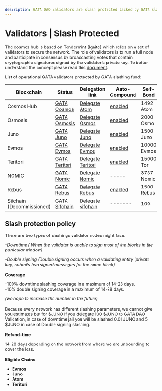 ```yaml
---
description: GATA DAO validators are slash protected backed by GATA slashing fund
---
```


# Validators | Slash Protected

The cosmos hub is based on Tendermint (Ignite) which relies on a set of validators to secure the network. The role of validators is to run a full node and participate in consensus by broadcasting votes that contain cryptographic signatures signed by the validator’s private key. To better understand the concept please read this [document](https://medium.com/the-cosmos-guardian/proof-of-stake-on-cosmos-network-explained-to-my-dog-f7367297e5ae).

List of operational GATA validators protected by GATA slashing fund:

| Blockchain                 | Status                                                                                                         | Delegation link                                                                                                                                              | Auto-Compound                                                                                       | Self-Bond   | Commission |
| -------------------------- | -------------------------------------------------------------------------------------------------------------- | ------------------------------------------------------------------------------------------------------------------------------------------------------------ | --------------------------------------------------------------------------------------------------- | ----------- | ---------- |
| Cosmos Hub                 | [GATA Cosmos](https://www.mintscan.io/cosmos/validators/cosmosvaloper10unx6s0cdqntvrumd5hs07rgd5ytcztqh8etw6)  | [Delegate Atom](https://wallet.keplr.app/chains/cosmos-hub)                                                                                                  | [enabled](https://restake.app/cosmoshub/cosmosvaloper10unx6s0cdqntvrumd5hs07rgd5ytcztqh8etw6)       | 1492 Atom   | 3%         |
| Osmosis                    | [GATA Osmosis](https://www.mintscan.io/osmosis/validators/osmovaloper1d5ada26tcd24wltfakqkkdu3656k6n4chnyz8h)  | [Delegate Osmos](https://wallet.keplr.app/chains/osmosis)                                                                                                    | [enabled](https://restake.app/osmosis/osmovaloper1d5ada26tcd24wltfakqkkdu3656k6n4chnyz8h)           | 2000 Osmo   | 5%         |
| Juno                       | [GATA Juno](https://www.mintscan.io/evmos/validators/evmosvaloper1w9m6p7ctu4gkdsr8plle997h25rzsa96xlzfat)      | [Delegate Juno](https://wallet.keplr.app/#/juno/stake?tab=inactive-validators\&modal=stake\&validator=junovaloper1yeaw3dv6jk3hr290l2tsew7rr2vjykynme37s2)    | [enabled](https://restake.app/juno/junovaloper1yeaw3dv6jk3hr290l2tsew7rr2vjykynme37s2)              | 1500 Juno   | 5%         |
| Evmos                      | [GATA Evmos](https://www.mintscan.io/evmos/validators/evmosvaloper1w9m6p7ctu4gkdsr8plle997h25rzsa96xlzfat)     | [Delegate Evmos](https://wallet.keplr.app/#/evmos/stake?modal=stake\&chainId=evmos\_9001-2\&validator=evmosvaloper1w9m6p7ctu4gkdsr8plle997h25rzsa96xlzfat)   | [enabled](https://restake.app/evmos/evmosvaloper1w9m6p7ctu4gkdsr8plle997h25rzsa96xlzfat)            | 10000 Evmos | 5%         |
| Teritori                   | [GATA Teritori](https://teritori.explorers.guru/validator/torivaloper1dyduggaqthztgm8tnk59flkeu3l3qvpzhhd6hn)  | [Delegate Teritori ](https://explorer.teritori.com/teritori/staking)                                                                                         | [enabled](https://restake.app/teritori/torivaloper1dyduggaqthztgm8tnk59flkeu3l3qvpzhhd6hn/delegate) | 15000 Tori  | 5%         |
| NOMIC                      | [GATA Nomic](https://app.nomic.io/)                                                                            | [Delegate Nomic](https://app.nomic.io/)                                                                                                                      | -----                                                                                               | 3737 Nomic  | 3%         |
| Rebus                      | [GATA Rebus](https://rebus.explorers.guru/validator/rebusvaloper1v9z8pjfgjvuj4ar97h692scm88mvwks5plmvvq)       | [Delegate Rebus](https://app.rebuschain.com/staking)                                                                                                         | [enabled](https://restake.app/rebus/rebusvaloper1v9z8pjfgjvuj4ar97h692scm88mvwks5plmvvq/delegate)   | 1500 Rebus  | 5%         |
| Sifchain (Decommissioned)  | [GATA Sifchain](https://www.mintscan.io/sifchain/validators/sifvaloper1u453cen62m939v548nfql54zl886a9zy7ggzqq) | [Delegate sifchain](https://wallet.keplr.app/#/sifchain/stake?modal=detail\&chainId=sifchain-1\&validator=sifvaloper1u453cen62m939v548nfql54zl886a9zy7ggzqq) | -------                                                                                             | 100         | 5%         |

## Slash protection policy

There are two types of slashings validator nodes might face:

&#x20; _-Downtime ( When the validator is unable to sign most of the blocks in the particular window)_

&#x20; _-Double signing (Double signing occurs when a validating entity (private key) submits two signed messages for the same block)_ \
\
**Coverage**

\-100% downtime slashing coverage in a maximum of 14-28 days. \
\-10% double signing coverage in a maximum of 14-28 days.&#x20;

_(we hope to increase the number in the future)_ \
\
Because every network has different slashing parameters, we cannot give you estimates but for $JUNO if you delegate 100 $JUNO to GATA DAO Validation, in case of downtime jail you will be slashed 0.01 JUNO and 5 $JUNO in case of Double signing slashing.\
\
**Refund-time**

14-28 days depending on the network from where we are unbounding to cover the loss. \
\
**Eligible Chains**

* **Evmos**
* **Juno**
* **Atom**
* **Teritori**
